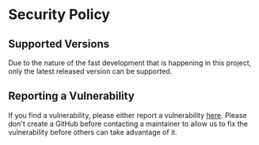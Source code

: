 # Security Policy

## Supported Versions

Due to the nature of the fast development that is happening in this project, only the latest released version can be supported.

## Reporting a Vulnerability

If you find a vulnerability, please either report a vulnerability [here](https://github.com/reworkd/Aoi/security). Please don't create a GitHub before contacting a maintainer to allow us  to fix the vulnerability before others can take advantage of it.
